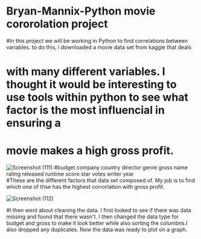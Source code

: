 # Bryan-Mannix-Python movie cororolation project 
 #In this project we will be working in Python to find correlations between variables. to do this, i downloaded a movie data set from kaggle that deals
# with many different variables. I thought it would be interesting to use tools within python to see what factor is the most influencial in ensuring a 
# movie makes a high gross profit. 

![Screenshot (111)](https://user-images.githubusercontent.com/84920516/124481886-abb1e380-dda0-11eb-8bab-10eeabfa58b4.png)
#budget company country    director  genre  gross name rating  released runtime score star votes writer year    
#These are the different factors that data set composed of. My job is to find which one of thse has the highest corrorlation with gross profit. 

![Screenshot (112)](https://user-images.githubusercontent.com/84920516/124483502-51b21d80-dda2-11eb-989c-43661f9e009b.png)

#I then went about cleaning the data. I first looked to see if there was data missing and found that there wasn't. I then changed the data type for budget and gross 
to make it look better while also sorting the columbns.I also dropped any duplicates. 
Now the data was ready to plot on a graph. 


















